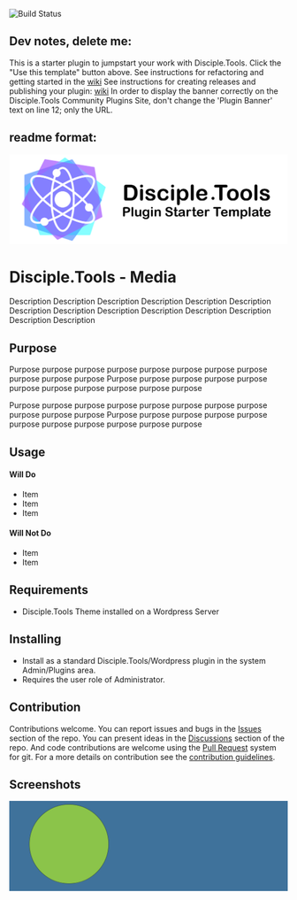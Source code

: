 ![Build Status](https://github.com/DiscipleTools/disciple-tools-media/actions/workflows/ci.yml/badge.svg?branch=master)
## Dev notes, delete me:
This is a starter plugin to jumpstart your work with Disciple.Tools.
Click the "Use this template" button above.
See instructions for refactoring and getting started in the [wiki](https://github.com/DiscipleTools/disciple-tools-media/wiki)
See instructions for creating releases and publishing your plugin: [wiki](https://github.com/DiscipleTools/disciple-tools-media/wiki)
In order to display the banner correctly on the Disciple.Tools Community Plugins Site, don't change the 'Plugin Banner' text on line 12; only the URL.

## readme format:

![Plugin Banner](https://raw.githubusercontent.com/DiscipleTools/disciple-tools-media/b30402d97895e3f911efcb47fb8f29ccd1eb92e5/documentation/banner.png)

# Disciple.Tools - Media

Description Description Description Description Description Description Description
Description Description Description Description Description Description Description

## Purpose

Purpose purpose purpose purpose purpose purpose purpose purpose purpose purpose purpose
Purpose purpose purpose purpose purpose purpose purpose purpose purpose purpose purpose

Purpose purpose purpose purpose purpose purpose purpose purpose purpose purpose purpose
Purpose purpose purpose purpose purpose purpose purpose purpose purpose purpose purpose

## Usage

#### Will Do

- Item
- Item
- Item

#### Will Not Do

- Item
- Item

## Requirements

- Disciple.Tools Theme installed on a Wordpress Server

## Installing

- Install as a standard Disciple.Tools/Wordpress plugin in the system Admin/Plugins area.
- Requires the user role of Administrator.

## Contribution

Contributions welcome. You can report issues and bugs in the
[Issues](https://github.com/DiscipleTools/disciple-tools-media/issues) section of the repo. You can present ideas
in the [Discussions](https://github.com/DiscipleTools/disciple-tools-media/discussions) section of the repo. And
code contributions are welcome using the [Pull Request](https://github.com/DiscipleTools/disciple-tools-media/pulls)
system for git. For a more details on contribution see the
[contribution guidelines](https://github.com/DiscipleTools/disciple-tools-media/blob/master/CONTRIBUTING.md).


## Screenshots

![screenshot](documentation/community/starter-banners/banner-blue-green.png)

